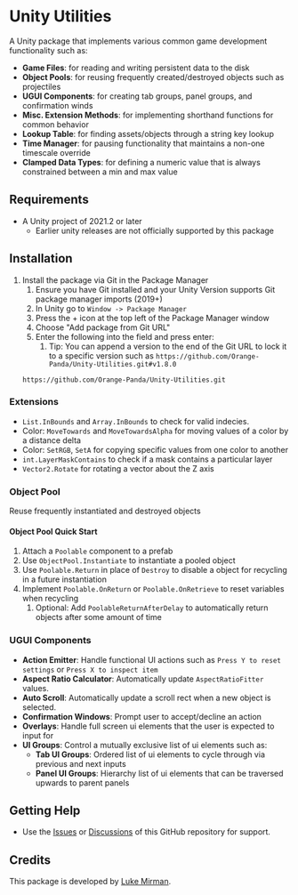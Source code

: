 # Unity Utilities

A Unity package that implements various common game development functionality such as:

- **Game Files**: for reading and writing persistent data to the disk
- **Object Pools**: for reusing frequently created/destroyed objects such as projectiles
- **UGUI Components**: for creating tab groups, panel groups, and confirmation winds
- **Misc. Extension Methods**: for implementing shorthand functions for common behavior
- **Lookup Table**: for finding assets/objects through a string key lookup
- **Time Manager**: for pausing functionality that maintains a non-one timescale override
- **Clamped Data Types**: for defining a numeric value that is always constrained between a min and max value

## Requirements

- A Unity project of 2021.2 or later
	- Earlier unity releases are not officially supported by this package

## Installation

1. Install the package via Git in the Package Manager
	1. Ensure you have Git installed and your Unity Version supports Git package manager imports (2019+)
	2. In Unity go to `Window -> Package Manager`
	3. Press the + icon at the top left of the Package Manager window
	4. Choose "Add package from Git URL"
	5. Enter the following into the field and press enter:
		1. Tip: You can append a version to the end of the Git URL to lock it to a specific version such as `https://github.com/Orange-Panda/Unity-Utilities.git#v1.8.0`
   ```
   https://github.com/Orange-Panda/Unity-Utilities.git
   ```

### Extensions

- `List.InBounds` and `Array.InBounds` to check for valid indecies.
- Color: `MoveTowards` and `MoveTowardsAlpha` for moving values of a color by a distance delta
- Color: `SetRGB`, `SetA` for copying specific values from one color to another
- `int.LayerMaskContains` to check if a mask contains a particular layer
- `Vector2.Rotate` for rotating a vector about the Z axis

### Object Pool

Reuse frequently instantiated and destroyed objects

#### Object Pool Quick Start

1. Attach a `Poolable` component to a prefab
2. Use `ObjectPool.Instantiate` to instantiate a pooled object
3. Use `Poolable.Return` in place of `Destroy` to disable a object for recycling in a future instantiation
4. Implement `Poolable.OnReturn` or `Poolable.OnRetrieve` to reset variables when recycling
   1. Optional: Add `PoolableReturnAfterDelay` to automatically return objects after some amount of time

### UGUI Components

- **Action Emitter**: Handle functional UI actions such as `Press Y to reset settings` or `Press X to inspect item` 
- **Aspect Ratio Calculator**: Automatically update `AspectRatioFitter` values.
- **Auto Scroll**: Automatically update a scroll rect when a new object is selected.
- **Confirmation Windows**: Prompt user to accept/decline an action
- **Overlays**: Handle full screen ui elements that the user is expected to input for
- **UI Groups**: Control a mutually exclusive list of ui elements such as:
	- **Tab UI Groups**: Ordered list of ui elements to cycle through via previous and next inputs
	- **Panel UI Groups**: Hierarchy list of ui elements that can be traversed upwards to parent panels

## Getting Help

- Use the [Issues](https://github.com/Orange-Panda/Unity-Utilities/issues) or [Discussions](https://github.com/Orange-Panda/Unity-Utilities/discussions) of this GitHub repository for support.

## Credits

This package is developed by [Luke Mirman](https://lukemirman.com/).